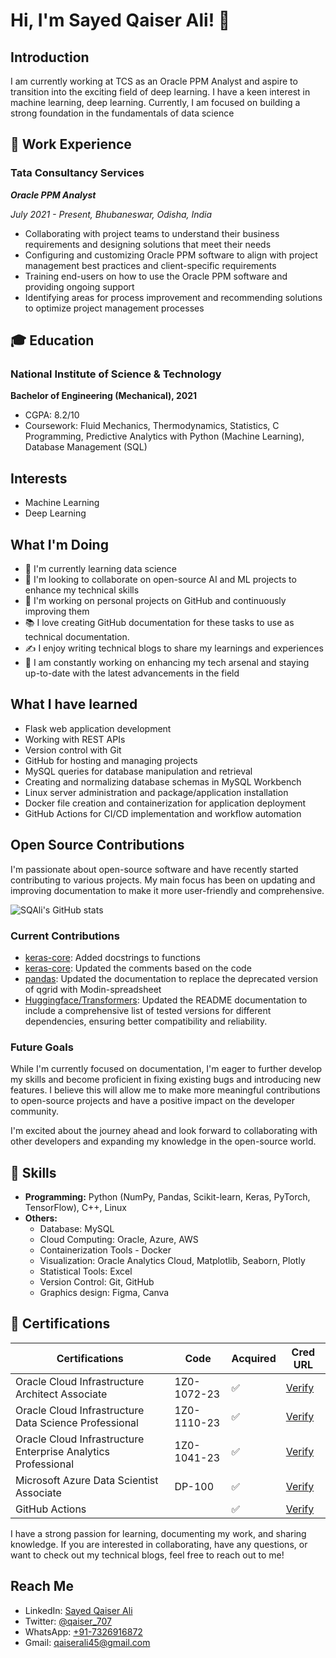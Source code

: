 # Hi, I'm Sayed Qaiser Ali! 👋

## Introduction

I am currently working at TCS as an Oracle PPM Analyst and aspire to transition into the exciting field of deep learning. I have a keen interest in machine learning, deep learning. Currently, I am focused on building a strong foundation in the fundamentals of data science

## 💼 Work Experience

### Tata Consultancy Services
***Oracle PPM Analyst***

*July 2021 - Present, Bhubaneswar, Odisha, India*

- Collaborating with project teams to understand their business requirements and designing solutions that meet their needs
- Configuring and customizing Oracle PPM software to align with project management best practices and client-specific requirements
- Training end-users on how to use the Oracle PPM software and providing ongoing support
- Identifying areas for process improvement and recommending solutions to optimize project management processes


## 🎓 Education
### National Institute of Science & Technology
**Bachelor of Engineering (Mechanical), 2021**
- CGPA: 8.2/10
- Coursework: Fluid Mechanics, Thermodynamics, Statistics, C Programming, Predictive Analytics with Python (Machine Learning), Database Management (SQL)


## Interests
- Machine Learning
- Deep Learning


## What I'm Doing
- 🌱 I'm currently learning data science
- 💞️ I'm looking to collaborate on open-source AI and ML projects to enhance my technical skills
- 🔭 I'm working on personal projects on GitHub and continuously improving them
- 📚 I love creating GitHub documentation for these tasks to use as technical documentation.
- ✍️ I enjoy writing technical blogs to share my learnings and experiences
- 🚀 I am constantly working on enhancing my tech arsenal and staying up-to-date with the latest advancements in the field


## What I have learned
- Flask web application development
- Working with REST APIs
- Version control with Git
- GitHub for hosting and managing projects
- MySQL queries for database manipulation and retrieval
- Creating and normalizing database schemas in MySQL Workbench
- Linux server administration and package/application installation
- Docker file creation and containerization for application deployment
- GitHub Actions for CI/CD implementation and workflow automation


## Open Source Contributions

I'm passionate about open-source software and have recently started contributing to various projects. My main focus has been on updating and improving documentation to make it more user-friendly and comprehensive.

![SQAli's GitHub stats](https://github-readme-stats.vercel.app/api?username=sqali&show_icons=true)

### Current Contributions

- [keras-core](https://github.com/keras-team/keras-core/pull/514): Added docstrings to functions
- [keras-core](https://github.com/keras-team/keras-core/pull/513): Updated the comments based on the code
- [pandas](https://github.com/pandas-dev/pandas/pull/53980): Updated the documentation to replace the deprecated version of qgrid with Modin-spreadsheet
- [Huggingface/Transformers](https://github.com/huggingface/transformers/pull/24307): Updated the README documentation to include a comprehensive list of tested versions for different dependencies, ensuring better compatibility and reliability.


### Future Goals

While I'm currently focused on documentation, I'm eager to further develop my skills and become proficient in fixing existing bugs and introducing new features. I believe this will allow me to make more meaningful contributions to open-source projects and have a positive impact on the developer community.

I'm excited about the journey ahead and look forward to collaborating with other developers and expanding my knowledge in the open-source world.


## 🤖 Skills
- **Programming:** Python (NumPy, Pandas, Scikit-learn, Keras, PyTorch, TensorFlow), C++, Linux
- **Others:** 
  - Database: MySQL
  - Cloud Computing: Oracle, Azure, AWS
  - Containerization Tools - Docker
  - Visualization: Oracle Analytics Cloud, Matplotlib, Seaborn, Plotly
  - Statistical Tools: Excel
  - Version Control: Git, GitHub
  - Graphics design: Figma, Canva


## 📜 Certifications
| Certifications                                                  |    Code       | Acquired | Cred URL   |
|-----------------------------------------------------------------|---------------|----------|------------|
| Oracle Cloud Infrastructure Architect Associate                 | 1Z0-1072-23   | &#x2705; | [Verify](https://catalog-education.oracle.com/pls/certview/sharebadge?id=0806C2C0204969B31945998A5208A6EF75CD46C6C59493F8F1CF5401C407F306) |
| Oracle Cloud Infrastructure Data Science Professional           | 1Z0-1110-23   | &#x2705; | [Verify](https://catalog-education.oracle.com/pls/certview/sharebadge?id=69B0E79DF74022BF351689E761359479683CEA603B519F822D4C9A2456223099) |
| Oracle Cloud Infrastructure Enterprise Analytics Professional   | 1Z0-1041-23   | &#x2705; | [Verify]() |
| Microsoft Azure Data Scientist Associate                        | DP-100        | &#x2705; | [Verify]() |
| GitHub Actions                                                  |               | &#x2705; | [Verify]() |

I have a strong passion for learning, documenting my work, and sharing knowledge. If you are interested in collaborating, have any questions, or want to check out my technical blogs, feel free to reach out to me!

## Reach Me
- LinkedIn: [Sayed Qaiser Ali](https://www.linkedin.com/in/sayed-qaiser-ali-916b181ab/)
- Twitter: [@qaiser_707](https://twitter.com/qaiser_707)
- WhatsApp: [+91-7326916872](tel:+917326916872)
- Gmail: [qaiserali45@gmail.com](qaiserali45@gmail.com)
